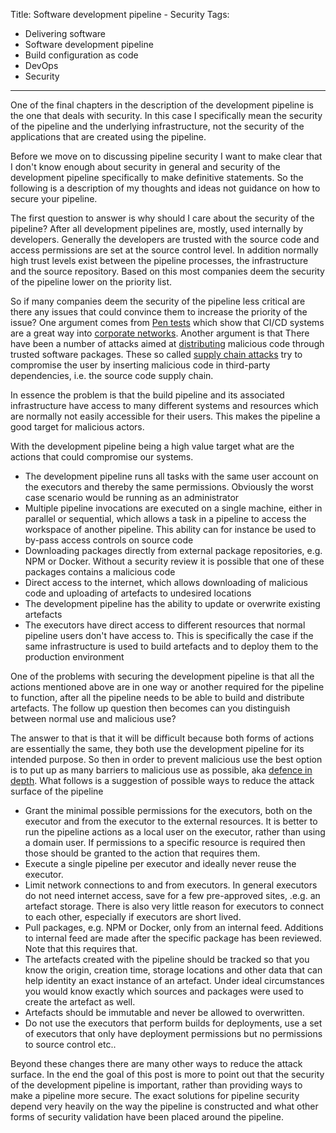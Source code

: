 Title: Software development pipeline - Security
Tags:
  - Delivering software
  - Software development pipeline
  - Build configuration as code
  - DevOps
  - Security
---

One of the final chapters in the description of the development pipeline is the one that deals with
security. In this case I specifically mean the security of the pipeline and the underlying infrastructure,
not the security of the applications that are created using the pipeline.

Before we move on to discussing pipeline security I want to make clear that I don't know enough
about security in general and security of the development pipeline specifically to make definitive
statements. So the following is a description of my thoughts and ideas not guidance on how to secure
your pipeline.

The first question to answer is why should I care about the security of the pipeline? After all
development pipelines are, mostly, used internally by developers. Generally the developers are trusted
with the source code and access permissions are set at the source control level.
In addition normally high trust levels exist between the pipeline processes, the infrastructure and
the source repository. Based on this most companies deem the security of the pipeline lower
on the priority list.

So if many companies deem the security of the pipeline less critical are there any issues
that could convince them to increase the priority of the issue? One argument comes from
[Pen tests](https://www.researchgate.net/publication/332834111_Vulnerabilities_in_Continuous_Delivery_Pipelines_A_Case_Study)
which show that CI/CD systems are a great way into
[corporate networks](https://www.blackhat.com/docs/eu-15/materials/eu-15-Mittal-Continuous-Intrusion-Why-CI-Tools-Are-An-Attackers-Best-Friend.pdf).
Another argument is that There have been a number of attacks aimed at
[distributing](https://medium.com/@hkparker/analysis-of-a-supply-chain-attack-2bd8fa8286ac) malicious
code through trusted software packages. These so called
[supply chain attacks](https://en.wikipedia.org/wiki/Supply_chain_attack) try to compromise the user
by inserting malicious code in third-party dependencies, i.e. the source code supply chain.

In essence the problem is that the build pipeline and its associated infrastructure have access to
many different systems and resources which are normally not easily accessible for their users. This
makes the pipeline a good target for malicious actors.

With the development pipeline being a high value target what are the actions that could compromise
our systems.

- The development pipeline runs all tasks with the same user account on the executors and thereby
  the same permissions. Obviously the worst case scenario would be running as an administrator
- Multiple pipeline invocations are executed on a single machine, either in parallel or sequential,
  which allows a task in a pipeline to access the workspace of another pipeline. This ability can
  for instance be used to by-pass access controls on source code
- Downloading packages directly from external package repositories, e.g. NPM or Docker. Without a
  security review it is possible that one of these packages contains a malicious code
- Direct access to the internet, which allows downloading of malicious code and uploading of artefacts
  to undesired locations
- The development pipeline has the ability to update or overwrite existing artefacts
- The executors have direct access to different resources that normal pipeline users don't have
  access to. This is specifically the case if the same infrastructure is used to build artefacts and
  to deploy them to the production environment

One of the problems with securing the development pipeline is that all the actions mentioned above
are in one way or another required for the pipeline to function, after all the pipeline needs to be
able to build and distribute artefacts. The follow up question then becomes can you distinguish between
normal use and malicious use?

The answer to that is that it will be difficult because both forms of actions are essentially the
same, they both use the development pipeline for its intended purpose. So then in order to prevent
malicious use the best option is to put up as many barriers to malicious use as possible, aka
[defence in depth](https://en.wikipedia.org/wiki/Defense_in_depth_(computing)). What follows is a
suggestion of possible ways to reduce the attack surface of the pipeline

- Grant the minimal possible permissions for the executors, both on the executor and from the executor
  to the external resources. It is better to run the pipeline actions as a local user on the executor,
  rather than using a domain user. If permissions to a specific resource is required then those
  should be granted to the action that requires them.
- Execute a single pipeline per executor and ideally never reuse the executor.
- Limit network connections to and from executors. In general executors do not need internet access,
  save for a few pre-approved sites, .e.g. an artefact storage. There is also very little reason
  for executors to connect to each other, especially if executors are short lived.
- Pull packages, e.g. NPM or Docker, only from an internal feed. Additions to internal feed are made
  after the specific package has been reviewed. Note that this requires that.
- The artefacts created with the pipeline should be tracked so that you know the origin, creation time,
  storage locations and other data that can help identity an exact instance of an artefact. Under
  ideal circumstances you would know exactly which sources and packages were used to create
  the artefact as well.
- Artefacts should be immutable and never be allowed to overwritten.
- Do not use the executors that perform builds for deployments, use a set of executors that only
  have deployment permissions but no permissions to source control etc..

Beyond these changes there are many other ways to reduce the attack surface. In the end the goal of
this post is more to point out that the security of the development pipeline is important, rather
than providing ways to make a pipeline more secure. The exact solutions for pipeline security depend
very heavily on the way the pipeline is constructed and what other forms of security validation have
been placed around the pipeline.
